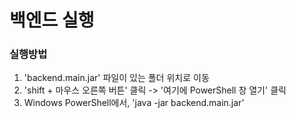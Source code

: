 # 백엔드 실행

### 실행방법

1. 'backend.main.jar' 파일이 있는 폴더 위치로 이동
2. 'shift + 마우스 오른쪽 버튼' 클릭 -> '여기에 PowerShell 창 열기' 클릭
3. Windows PowerShell에서, 'java -jar backend.main.jar'
